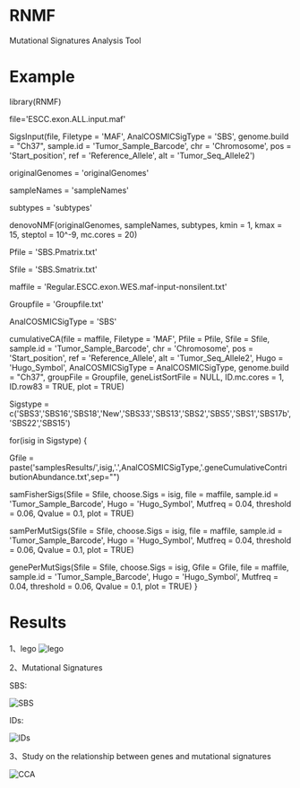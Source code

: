 # RNMF
Mutational Signatures Analysis Tool

# Example
library(RNMF)

file='ESCC.exon.ALL.input.maf'

SigsInput(file, Filetype = 'MAF', AnalCOSMICSigType = 'SBS', genome.build = "Ch37", sample.id = 'Tumor_Sample_Barcode', chr = 'Chromosome', pos = 'Start_position', ref = 'Reference_Allele', alt = 'Tumor_Seq_Allele2')

originalGenomes = 'originalGenomes'

sampleNames = 'sampleNames'

subtypes = 'subtypes'

denovoNMF(originalGenomes, sampleNames, subtypes, kmin = 1, kmax = 15, steptol = 10^-9, mc.cores = 20)

Pfile = 'SBS.Pmatrix.txt'

Sfile = 'SBS.Smatrix.txt'

maffile = 'Regular.ESCC.exon.WES.maf-input-nonsilent.txt'

Groupfile = 'Groupfile.txt'

AnalCOSMICSigType = 'SBS'

cumulativeCA(file = maffile, Filetype = 'MAF', 
             Pfile = Pfile, Sfile = Sfile, 
             sample.id = 'Tumor_Sample_Barcode', chr = 'Chromosome', 
             pos = 'Start_position', ref = 'Reference_Allele', 
             alt = 'Tumor_Seq_Allele2', Hugo = 'Hugo_Symbol', 
             AnalCOSMICSigType = AnalCOSMICSigType, 
             genome.build = "Ch37", 
             groupFile = Groupfile, 
             geneListSortFile = NULL, 
             ID.mc.cores = 1, 
             ID.row83 = TRUE, 
             plot = TRUE) 

Sigstype = c('SBS3','SBS16','SBS18','New','SBS33','SBS13','SBS2','SBS5','SBS1','SBS17b','SBS22','SBS15')

for(isig in Sigstype)
{

  Gfile = paste('samplesResults/',isig,'.',AnalCOSMICSigType,'.geneCumulativeContributionAbundance.txt',sep="")
  
  samFisherSigs(Sfile = Sfile, choose.Sigs = isig, file = maffile,
                sample.id = 'Tumor_Sample_Barcode', Hugo = 'Hugo_Symbol', 
                Mutfreq = 0.04, threshold = 0.06, Qvalue = 0.1, plot = TRUE) 
				
  samPerMutSigs(Sfile = Sfile, choose.Sigs = isig,
                file = maffile, sample.id = 'Tumor_Sample_Barcode',
                Hugo = 'Hugo_Symbol', Mutfreq = 0.04, 
                threshold = 0.06, Qvalue = 0.1, plot = TRUE) 
				
  genePerMutSigs(Sfile = Sfile, choose.Sigs = isig, 
                 Gfile = Gfile, file = maffile,
                 sample.id = 'Tumor_Sample_Barcode', Hugo = 'Hugo_Symbol', 
                 Mutfreq = 0.04, threshold = 0.06, Qvalue = 0.1, plot = TRUE) 
}

# Results
1、lego
![lego](http://m.qpic.cn/psc?/V53vEq5F3gyvJk3g2XrK3cjeBv1WZzrh/TmEUgtj9EK6.7V8ajmQrEDBEzeC5KR9d7rIyJ9dVHeZK7qoqxvjm.PynUSyvUD831wN4*g0BrPoQUCgiIgu2y1jBUldvbKf8ymfE5y4usFM!/b&bo=jwVvAwAAAAADN*Q!&rf=viewer_4)

2、Mutational Signatures

SBS:

![SBS](http://m.qpic.cn/psc?/V53vEq5F3gyvJk3g2XrK3cjeBv1WZzrh/TmEUgtj9EK6.7V8ajmQrEDhpF4ZiC7avmykxEueRyUN.KPw2iJ3MCL5lBYu9p2Rao9n11uLBCla0Iz.4OEDjjGI3vfUId00cWN0VAg0SnKY!/b&bo=NAY4BAAAAAADNxw!&rf=viewer_4)

IDs:

![IDs](http://m.qpic.cn/psc?/V53vEq5F3gyvJk3g2XrK3cjeBv1WZzrh/TmEUgtj9EK6.7V8ajmQrEG9yNrfuj.1vyY7DCRObHgicQh1nwbkiJI4y5A95X4uRzqeUwg2dYFINzpb1fpFgn9nOtLZYNYjeouUVyNWTFxY!/b&bo=HwV1AwAAAAADJ24!&rf=viewer_4)

3、Study on the relationship between genes and mutational signatures

![CCA](http://m.qpic.cn/psc?/V53vEq5F3gyvJk3g2XrK3cjeBv1WZzrh/TmEUgtj9EK6.7V8ajmQrEBkUkrL4egd.5IZ5nZQJ1pYL4JFr*CWHlZpXeFDLuxmkUgZtWRMM.ZpBmARUGJOxDj3q6jzW9t1.TAMicGFcVjo!/b&bo=nwc4BAAAAAADR8Y!&rf=viewer_4)
